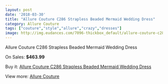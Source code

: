 ```yaml
---
layout: post
date: '2018-03-30'
title: "Allure Couture C286 Strapless Beaded Mermaid Wedding Dress"
category: Allure Couture
tags: ["couture","style","allure","crazy","dresses"]
image: http://img.eudances.com/7096-thickbox_default/allure-couture-c286-strapless-beaded-mermaid-wedding-dress.jpg
---
```

Allure Couture C286 Strapless Beaded Mermaid Wedding Dress

On Sales: **$463.99**
<a href="https://www.eudances.com/en/allure-couture/2576-allure-couture-c286-strapless-beaded-mermaid-wedding-dress.html"><amp-img layout="responsive" width="600" height="600" src="//img.eudances.com/7096-thickbox_default/allure-couture-c286-strapless-beaded-mermaid-wedding-dress.jpg" alt="Allure Couture C286 Strapless Beaded Mermaid Wedding Dress 0" /></a>
<a href="https://www.eudances.com/en/allure-couture/2576-allure-couture-c286-strapless-beaded-mermaid-wedding-dress.html"><amp-img layout="responsive" width="600" height="600" src="//img.eudances.com/7099-thickbox_default/allure-couture-c286-strapless-beaded-mermaid-wedding-dress.jpg" alt="Allure Couture C286 Strapless Beaded Mermaid Wedding Dress 1" /></a>
<a href="https://www.eudances.com/en/allure-couture/2576-allure-couture-c286-strapless-beaded-mermaid-wedding-dress.html"><amp-img layout="responsive" width="600" height="600" src="//img.eudances.com/7098-thickbox_default/allure-couture-c286-strapless-beaded-mermaid-wedding-dress.jpg" alt="Allure Couture C286 Strapless Beaded Mermaid Wedding Dress 2" /></a>
<a href="https://www.eudances.com/en/allure-couture/2576-allure-couture-c286-strapless-beaded-mermaid-wedding-dress.html"><amp-img layout="responsive" width="600" height="600" src="//img.eudances.com/7097-thickbox_default/allure-couture-c286-strapless-beaded-mermaid-wedding-dress.jpg" alt="Allure Couture C286 Strapless Beaded Mermaid Wedding Dress 3" /></a>

Buy it: [Allure Couture C286 Strapless Beaded Mermaid Wedding Dress](https://www.eudances.com/en/allure-couture/2576-allure-couture-c286-strapless-beaded-mermaid-wedding-dress.html "Allure Couture C286 Strapless Beaded Mermaid Wedding Dress")

View more: [Allure Couture](https://www.eudances.com/en/37-allure-couture "Allure Couture")